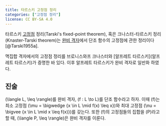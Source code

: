 ```yaml
---
title: 타르스키 고정점 정리
categories: ["고정점 정리"]
license: CC BY-SA 4.0
---
```


타르스키 [고정점](고정점) 정리(Tarski's fixed-point theorem), 혹은 크나스터-타르스키 정리(Knaster-Tarski theorem)는
[완비 격자](격자)에서 단조 함수의 고정점에 관한 정리이다 [@Tarski1955a].

멱집합 격자에서의 고정점 정리를 브로니스와프 크나스터와 [알프레트 타르스키](알프레트 타르스키)가 증명한 바 있다.
이후 알프레트 타르스키가 완비 격자로 일반화 하였다.

## 진술
\(\langle L, \leq \rangle\)를 완비 격자, \(f : L \to L\)를 단조 함수라고 하자.
이때 \(f\)는 최소 고정점 \(\mu = \bigwedge \{x \in L \mid f(x) \leq x\}\)와 최대 고정점 \(\nu = \bigvee \{x \in L \mid x \leq f(x)\}\)를 갖는다.
또한 \(f\)의 고정점들의 집합을 \(P\)라고 할 때, \(\langle P, \leq \rangle\)은 완비 격자를 이룬다.
